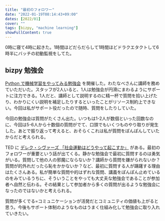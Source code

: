 ```yaml
---
title: "最初のフォロワー"
date: "2022-01-19T08:14:43+09:00"
dates: [2022/01]
cover: ""
tags: [bizpy, "machine learning"]
showFullContent: true
---
```


0時に寝て4時に起きた。1時間ほどだらだらして1時間ほどドラクエタクトして6時半にバッチの初動監視をしてた。

## bizpy 勉強会

[Python で機械学習をやってみる勉強会](https://bizpy.connpass.com/event/234387/) を開催した。わたなべさんに講師を務めていただいた。スタッフが2人いると、1人は勉強会が円滑にまわるようにサポートに注力できる。1人だと、講師として説明するのに精一杯で質問を拾い上げたり、わかりにくい説明を補足したりするといったことがリソース制約上できない。今回は私がサポート役だったので随時、質問をしたりしていた。

今回の勉強会は質問がたくさん出た。いつもは1-2人が数個といった回数なのに、今回は5-6人から十数個の質問がでて、口頭でもいくつものやり取りが発生した。あとで振り返って考えると、おそらくこれは私が質問をぽんぽんしていたからだと考えられる。

TED に [デレク・シヴァーズ 「社会運動はどうやって起こすか」](https://sites.google.com/site/tedjapaneseenglishnote/list/derek_sivers_how_to_start_a_movement) がある。最初のフォロワーが重要という話が出てくる。静かな勉強会で最初に質問するのは勇気がいる。質問して他の人の邪魔にならないか？講師から質問を嫌がられないか？質問が的外れだったら恥をかかないか？など、最初に質問する人が躊躇する理由はたくさんある。私が簡単な質問や的はずれな質問、講義をぽんぽん止めているのをみているうちに、そういうことをやっても大丈夫な勉強会であることが参加者へ自然と伝わる。その結果として参加者から多くの質問が出るような勉強会になったのではないかと考えられる。

質問が多くでる=コミュニケーションが活発だとコミュニティの価値も上がると思う。今後もサポート体制のようなものはうまく仕組み化して勉強会に取り入れていきたい。
